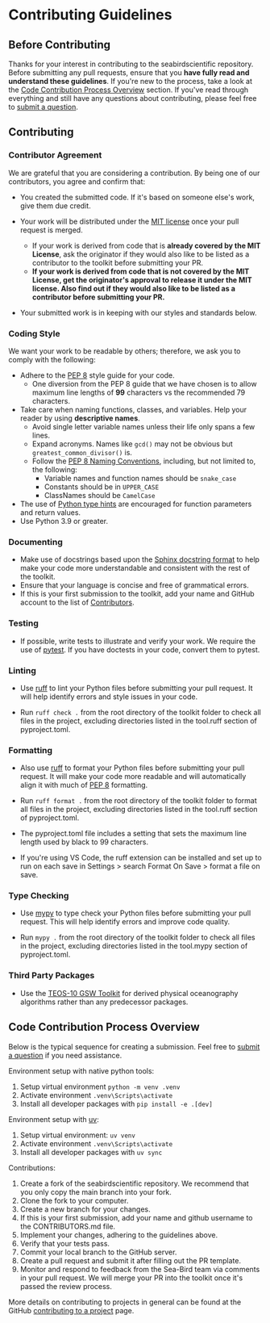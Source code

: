 # Contributing Guidelines

## Before Contributing

Thanks for your interest in contributing to the seabirdscientific repository. Before submitting any pull requests, ensure that you __have fully read and understand these guidelines__. If you're new to the process, take a look at the [Code Contribution Process Overview](#code-contribution-process-overview) section. If you've read through everything and still have any questions about contributing, please feel free to [submit a question](https://github.com/Sea-BirdScientific/seabirdscientific/issues/new?template=question.md).

## Contributing

### Contributor Agreement

We are grateful that you are considering a contribution. By being one of our contributors, you agree and confirm that:

- You created the submitted code. If it's based on someone else's work, give them due credit.
- Your work will be distributed under the [MIT license](./LICENSE) once your pull request is merged.

  - If your work is derived from code that is __already covered by the MIT License__, ask the originator if they would also like to be listed as a contributor to the toolkit before submitting your PR.
  - __If your work is derived from code that is not covered by the MIT License, get the originator's approval to release it under the MIT license. Also find out if they would also like to be listed as a contributor before submitting your PR.__

- Your submitted work is in keeping with our styles and standards below.

### Coding Style

We want your work to be readable by others; therefore, we ask you to comply with the following:

- Adhere to the [PEP 8](https://peps.python.org/pep-0008/) style guide for your code.
  - One diversion from the PEP 8 guide that we have chosen is to allow maximum line lengths of __99__ characters vs the recommended 79 characters.
- Take care when naming functions, classes, and variables. Help your reader by using __descriptive names__.
  - Avoid single letter variable names unless their life only spans a few lines.
  - Expand acronyms. Names like `gcd()` may not be obvious but `greatest_common_divisor()` is.
  - Follow the [PEP 8 Naming Conventions](https://pep8.org/#prescriptive-naming-conventions), including, but not limited to, the following:
    - Variable names and function names should be `snake_case`
    - Constants should be in `UPPER_CASE`
    - ClassNames should be `CamelCase`
- The use of [Python type hints](https://docs.python.org/3/library/typing.html) are encouraged for function parameters and return values.
- Use Python 3.9 or greater.

### Documenting

- Make use of docstrings based upon the [Sphinx docstring format](https://sphinx-rtd-tutorial.readthedocs.io/en/latest/docstrings.html) to help make your code more understandable and consistent with the rest of the toolkit.
- Ensure that your language is concise and free of grammatical errors.
- If this is your first submission to the toolkit, add your name and GitHub account to the list of [Contributors](CONTRIBUTORS.md).

### Testing

- If possible, write tests to illustrate and verify your work. We require the use of [pytest](https://docs.pytest.org). If you have doctests in your code, convert them to pytest.

### Linting

- Use [ruff](https://github.com/astral-sh/ruff) to lint your Python files before submitting your pull request. It will help identify errors and style issues in your code.

- Run `ruff check .` from the root directory of the toolkit folder to check all files in the project, excluding directories listed in the tool.ruff section of pyproject.toml.

### Formatting

- Also use [ruff](https://github.com/astral-sh/ruff) to format your Python files before submitting your pull request. It will make your code more readable and will automatically align it with much of [PEP 8](https://www.python.org/dev/peps/pep-0008/) formatting.

- Run `ruff format .` from the root directory of the toolkit folder to format all files in the project, excluding directories listed in the tool.ruff section of pyproject.toml.

- The pyproject.toml file includes a setting that sets the maximum line length used by black to 99 characters.

- If you're using VS Code, the ruff extension can be installed and set up to run on each save in Settings > search Format On Save > format a file on save.

### Type Checking

- Use [mypy](http://www.mypy-lang.org) to type check your Python files before submitting your pull request. This will help identify errors and improve code quality.

- Run `mypy .` from the root directory of the toolkit folder to check all files in the project, excluding directories listed in the tool.mypy section of pyproject.toml.

### Third Party Packages
 
- Use the [TEOS-10 GSW Toolkit](https://www.teos-10.org/software.htm) for derived physical oceanography algorithms rather than any predecessor packages.

## Code Contribution Process Overview

Below is the typical sequence for creating a submission. Feel free to [submit a question](https://github.com/Sea-BirdScientific/seabirdscientific/issues/new?template=question.md) if you need assistance.

Environment setup with native python tools:
1. Setup virtual environment `python -m venv .venv`
2. Activate environment `.venv\Scripts\activate`
3. Install all developer packages with `pip install -e .[dev]`

Environment setup with [uv](https://docs.astral.sh/uv/):
1. Setup virtual environment: `uv venv`
2. Activate environment `.venv\Scripts\activate`
3. Install all developer packages with `uv sync`

Contributions:
1. Create a fork of the seabirdscientific repository. We recommend that you only copy the main branch into your fork.
2. Clone the fork to your computer.
3. Create a new branch for your changes.
4. If this is your first submission, add your name and github username to the CONTRIBUTORS.md file.
5. Implement your changes, adhering to the guidelines above.
6. Verify that your tests pass.
7. Commit your local branch to the GitHub server.
8. Create a pull request and submit it after filling out the PR template.
9. Monitor and respond to feedback from the Sea-Bird team via comments in your pull request. We will merge your PR into the toolkit once it's passed the review process.

More details on contributing to projects in general can be found at the GitHub [contributing to a project](https://docs.github.com/en/get-started/exploring-projects-on-github/contributing-to-a-project) page.
